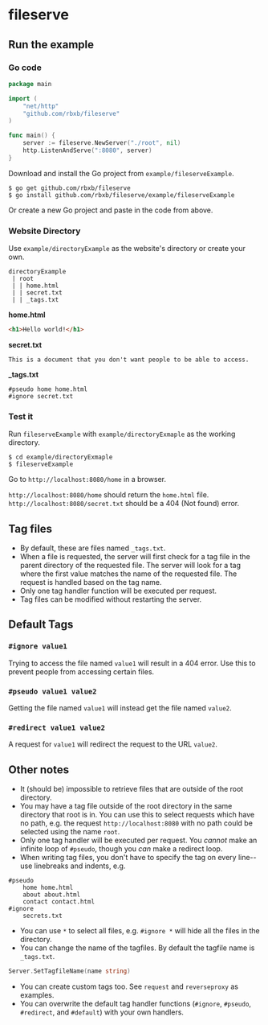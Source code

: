 # fileserve

## Run the example

### Go code
```go
package main

import (
	"net/http"
	"github.com/rbxb/fileserve"
)

func main() {
	server := fileserve.NewServer("./root", nil)
	http.ListenAndServe(":8080", server)
}
```

Download and install the Go project from `example/fileserveExample`.
```shell
$ go get github.com/rbxb/fileserve
$ go install github.com/rbxb/fileserve/example/fileserveExample
```
Or create a new Go project and paste in the code from above.

### Website Directory
Use `example/directoryExample` as the website's directory or create your own.
```
directoryExample
 | root
 | | home.html
 | | secret.txt
 | | _tags.txt
```
**home.html**
```html
<h1>Hello world!</h1>
```
**secret.txt**
```
This is a document that you don't want people to be able to access.
```
**_tags.txt**
```
#pseudo home home.html
#ignore secret.txt
```

### Test it

Run `fileserveExample` with `example/directoryExmaple` as the working directory.
```shell
$ cd example/directoryExmaple
$ fileserveExample
```

Go to `http://localhost:8080/home` in a browser.

`http://localhost:8080/home` should return the `home.html` file.
`http://localhost:8080/secret.txt` should be a 404 (Not found) error.

## Tag files
- By default, these are files named `_tags.txt`.
- When a file is requested, the server will first check for a tag file in the parent directory of the requested file. The server will look for a tag where the first value matches the name of the requested file. The request is handled based on the tag name.
- Only one tag handler function will be executed per request.
- Tag files can be modified without restarting the server.

## Default Tags

### `#ignore value1`
Trying to access the file named `value1` will result in a 404 error. Use this to prevent people from accessing certain files.

### `#pseudo value1 value2`
Getting the file named `value1` will instead get the file named `value2`.

### `#redirect value1 value2`
A request for `value1` will redirect the request to the URL `value2`.

## Other notes

- It (should be) impossible to retrieve files that are outside of the root directory.
- You may have a tag file outside of the root directory in the same directory that root is in. You can use this to select requests which have no path, e.g. the request `http://localhost:8080` with no path could be selected using the name `root`.
- Only one tag handler will be executed per request. You *cannot* make an infinite loop of `#pseudo`, though you *can* make a redirect loop.
- When writing tag files, you don't have to specify the tag on every line--use linebreaks and indents, e.g.
```
#pseudo
	home home.html
	about about.html
	contact contact.html
#ignore
	secrets.txt
```
- You can use `*` to select all files, e.g. `#ignore *` will hide all the files in the directory.
- You can change the name of the tagfiles. By default the tagfile name is `_tags.txt`.
```go
Server.SetTagfileName(name string)
```
- You can create custom tags too. See `request` and `reverseproxy` as examples.
- You can overwrite the default tag handler functions (`#ignore`, `#pseudo`, `#redirect`, and `#default`) with your own handlers.